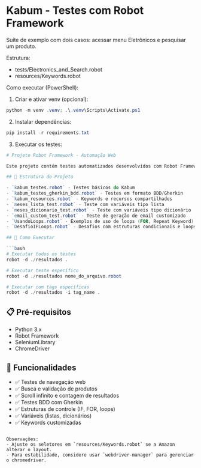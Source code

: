 # Kabum - Testes com Robot Framework

Suíte de exemplo com dois casos: acessar menu Eletrônicos e pesquisar um produto.

Estrutura:
- tests/Electronics_and_Search.robot
- resources/Keywords.robot

Como executar (PowerShell):

1. Criar e ativar venv (opcional):
```powershell
python -m venv .venv; .\.venv\Scripts\Activate.ps1
```

2. Instalar dependências:
```powershell
pip install -r requirements.txt
```

3. Executar os testes:
```powershell
# Projeto Robot Framework - Automação Web

Este projeto contém testes automatizados desenvolvidos com Robot Framework para automação web do site Kabum.com.br.

## 📁 Estrutura do Projeto

- `kabum_testes.robot` - Testes básicos do Kabum
- `kabum_testes_gherkin_bdd.robot` - Testes em formato BDD/Gherkin
- `kabum_resources.robot` - Keywords e recursos compartilhados
- `meses_lista_test.robot` - Teste com variáveis tipo lista
- `meses_dicionario_test.robot` - Teste com variáveis tipo dicionário
- `email_custom_test.robot` - Teste de geração de email customizado
- `UsandoLoops.robot` - Exemplos de uso de loops (FOR, Repeat Keyword)
- `DesafioIFLoops.robot` - Desafios com estruturas condicionais e loops

## 🚀 Como Executar

```bash
# Executar todos os testes
robot -d ./resultados .

# Executar teste específico
robot -d ./resultados nome_do_arquivo.robot

# Executar com tags específicas
robot -d ./resultados -i tag_name .
```

## 📋 Pré-requisitos

- Python 3.x
- Robot Framework
- SeleniumLibrary
- ChromeDriver

## 📖 Funcionalidades

- ✅ Testes de navegação web
- ✅ Busca e validação de produtos
- ✅ Scroll infinito e contagem de resultados
- ✅ Testes BDD com Gherkin
- ✅ Estruturas de controle (IF, FOR, loops)
- ✅ Variáveis (listas, dicionários)
- ✅ Keywords customizadas
```

Observações:
- Ajuste os seletores em `resources/Keywords.robot` se a Amazon alterar o layout.
- Para estabilidade, considere usar `webdriver-manager` para gerenciar o chromedriver.

